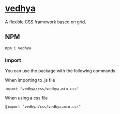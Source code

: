 # [vedhya](https://vedhya.bhuvaneshduvvuri.online)

A flexible CSS framework based on grid.

## NPM

```
npm i vedhya
```

### Import

You can use the package with the following commands

When importing to .js file

```
import "vedhya/css/vedhya.min.css"
```

When using a css file

```
@import "vedhya/css/vedhya.min.css"
```
